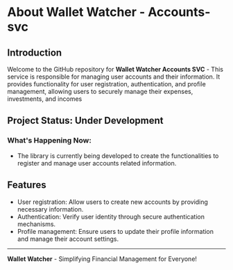 # About Wallet Watcher - Accounts-svc
## Introduction
Welcome to the GitHub repository for **Wallet Watcher Accounts SVC** - This service is responsible for managing user accounts and their information. It provides functionality for user registration, authentication, and profile management, allowing users to securely manage their expenses, investments, and incomes
## Project Status: Under Development
### What's Happening Now:
- The library is currently being developed to create the functionalities to register and manage user accounts related information.
## Features
- User registration: Allow users to create new accounts by providing necessary information.
- Authentication: Verify user identity through secure authentication mechanisms.
- Profile management: Ensure users to update their profile information and manage their account settings.
---
**Wallet Watcher** - Simplifying Financial Management for Everyone!